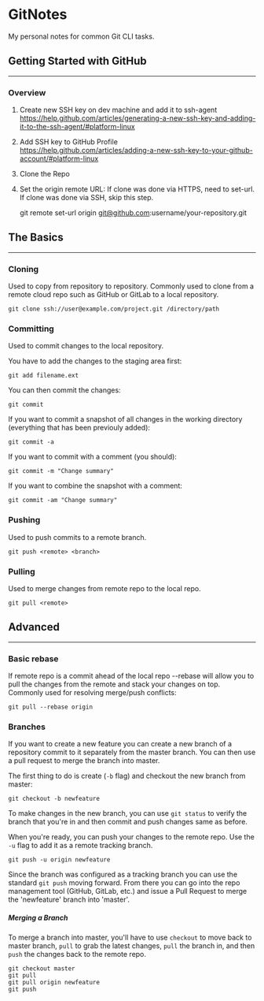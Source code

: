 # GitNotes

My personal notes for common Git CLI tasks. 

## Getting Started with GitHub
---
### Overview
1. Create new SSH key on dev machine and add it to ssh-agent  
https://help.github.com/articles/generating-a-new-ssh-key-and-adding-it-to-the-ssh-agent/#platform-linux  
2. Add SSH key to GitHub Profile  
https://help.github.com/articles/adding-a-new-ssh-key-to-your-github-account/#platform-linux  

3. Clone the Repo  

4. Set the origin remote URL:
If clone was done via HTTPS, need to set-url. If clone was done via SSH, skip this step.

    git remote set-url origin git@github.com:username/your-repository.git  
  
## The Basics
---
### Cloning
Used to copy from repository to repository. Commonly used to clone from a remote cloud repo such as GitHub or GitLab to a local repository.

	git clone ssh://user@example.com/project.git /directory/path
	
### Committing
Used to commit changes to the local repository.

You have to add the changes to the staging area first:

	git add filename.ext
	
You can then commit the changes:

	git commit
	
If you want to commit a snapshot of all changes in the working directory (everything that has been previouly added):

	git commit -a
	
If you want to commit with a comment (you should):

	git commit -m "Change summary"
	
If you want to combine the snapshot with a comment:

	git commit -am "Change summary"
	
### Pushing
Used to push commits to a remote branch.

	git push <remote> <branch>
	
### Pulling
Used to merge changes from remote repo to the local repo.

	git pull <remote>

## Advanced
---

### Basic rebase
If remote repo is a commit ahead of the local repo --rebase will allow you to pull the changes from the remote and stack your changes on top. Commonly used for resolving merge/push conflicts:

	git pull --rebase origin
	
### Branches
If you want to create a new feature you can create a new branch of a repository commit to it separately from the master branch. You can then use a pull request to merge the branch into master.

The first thing to do is create (`-b` flag) and checkout the new branch from master:

	git checkout -b newfeature
	
To make changes in the new branch, you can use `git status` to verify the branch that you're in and then commit and push changes same as before.

When you're ready, you can push your changes to the remote repo. Use the `-u` flag to add it as a remote tracking branch.

	git push -u origin newfeature
	
Since the branch was configured as a tracking branch you can use the standard `git push` moving forward. From there you can go into the repo management tool (GitHub, GitLab, etc.) and issue a Pull Request to merge the 'newfeature' branch into 'master'.

##### Merging a Branch
To merge a branch into master, you'll have to use `checkout` to move back to master branch, `pull` to grab the latest changes, `pull` the branch in, and then `push` the changes back to the remote repo.

	git checkout master
	git pull
	git pull origin newfeature
	git push
	
